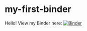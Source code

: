 # my-first-binder

Hello! View my Binder here: 
[![Binder](https://mybinder.org/badge_logo.svg)](https://mybinder.org/v2/gh/masterskywalker66/my-first-binder/HEAD)

